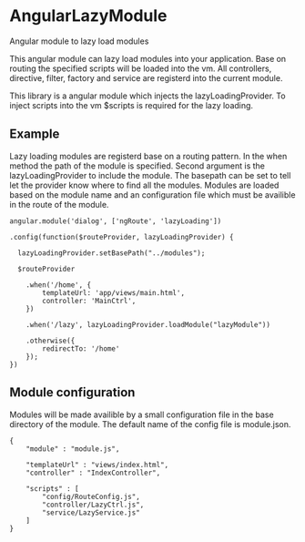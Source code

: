 AngularLazyModule
=================

Angular module to lazy load modules

This angular module can lazy load modules into your application. Base on routing the specified scripts will be loaded into the vm. All controllers, directive, filter, factory and service are registerd into the current module.

This library is a angular module which injects the lazyLoadingProvider. To inject scripts into the vm $scripts is required for the lazy loading.

Example
-----------
Lazy loading modules are registerd base on a routing pattern. In the when method the path of the module is specified. Second argument is the lazyLoadingProvider to include the module. The basepath can be set to tell let the provider know where to find all the modules. Modules are loaded based on the module name and an configuration file which must be availible in the route of the module.

````
angular.module('dialog', ['ngRoute', 'lazyLoading'])

.config(function($routeProvider, lazyLoadingProvider) {
			
  lazyLoadingProvider.setBasePath("../modules");
  
  $routeProvider
	
	.when('/home', {
		templateUrl: 'app/views/main.html',
		controller: 'MainCtrl',
	})
	
	.when('/lazy', lazyLoadingProvider.loadModule("lazyModule"))
	
	.otherwise({
		redirectTo: '/home'
	});
})
````

Module configuration
-----------
Modules will be made availible by a small configuration file in the base directory of the module. The default name of the config file is module.json.
````
{
	"module" : "module.js",
	
	"templateUrl" : "views/index.html",
	"controller" : "IndexController",
	
	"scripts" : [
		"config/RouteConfig.js", 
		"controller/LazyCtrl.js",
		"service/LazyService.js"
	]
}
````
